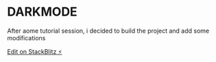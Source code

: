 # DARKMODE

After aome tutorial session, i decided to build the project and add some modifications

[Edit on StackBlitz ⚡️](https://stackblitz.com/edit/react-ts-5cv5ct)
